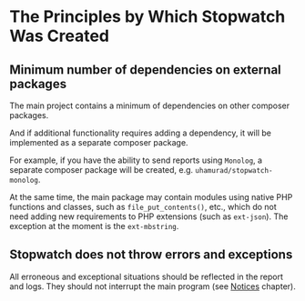 
The Principles by Which Stopwatch Was Created
========================

Minimum number of dependencies on external packages
------------------------------------------------------

The main project contains a minimum of dependencies on other composer packages.

And if additional functionality requires adding a dependency, it will be implemented as a separate composer package.

For example, if you have the ability to send reports using `Monolog`, a separate composer package will be created, e.g. `uhamurad/stopwatch-monolog`.

At the same time, the main package may contain modules using native PHP functions and classes, such as `file_put_contents()`, etc., which do not need adding new requirements to PHP extensions (such as `ext-json`). The exception at the moment is the `ext-mbstring`.


Stopwatch does not throw errors and exceptions
------------------------------------------------------

All erroneous and exceptional situations should be reflected in the report and logs. They should not interrupt the main program (see [Notices](Notices.md) chapter).
